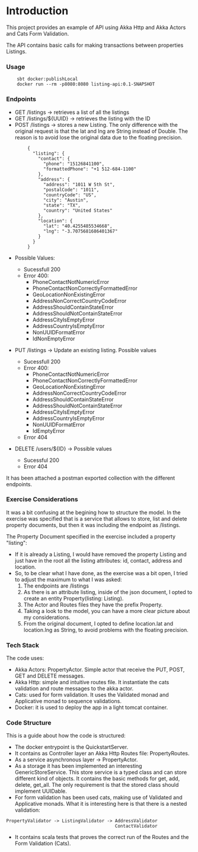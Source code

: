 # Introduction
This project provides an example of API using Akka Http and Akka Actors and Cats Form Validation.

The API contains basic calls for making transactions between properties Listings.
### Usage

        sbt docker:publishLocal
        docker run --rm -p8080:8080 listing-api:0.1-SNAPSHOT

### Endpoints

- GET /listings  -> retrieves a list of all the listings
- GET /listings/${UUID} -> retrieves the listing with the ID
- POST /listings  -> stores a new Listing. The only difference with the original request is that the lat and lng are String instead of Double. The reason is to avoid lose the original data due to the floating precision.
```
        {
          "listing": {
            "contact": {
              "phone": "15126841100",
              "formattedPhone": "+1 512-684-1100"
            },
            "address": {
              "address": "1011 W 5th St",
              "postalCode": "1011",
              "countryCode": "US",
              "city": "Austin",
              "state": "TX",
              "country": "United States"
            },
            "location": {
              "lat": "40.4255485534668",
              "lng": "-3.7075681686401367"
            }
          }
        }
```
  - Possible Values:
    - Sucessfull 200
    - Error 400:
        - PhoneContactNotNumericError
        - PhoneContactNonCorrectlyFormattedError
        - GeoLocationNonExistingError
        - AddressNonCorrectCountryCodeError
        - AddressShouldContainStateError
        - AddressShouldNotContainStateError
        - AddressCityIsEmptyError
        - AddressCountryIsEmptyError
        - NonUUIDFormatError
        - IdNonEmptyError

- PUT /listings -> Update an existing listing. Possible values
    - Sucessfull 200
    - Error 400:
        - PhoneContactNotNumericError
        - PhoneContactNonCorrectlyFormattedError
        - GeoLocationNonExistingError
        - AddressNonCorrectCountryCodeError
        - AddressShouldContainStateError
        - AddressShouldNotContainStateError
        - AddressCityIsEmptyError
        - AddressCountryIsEmptyError
        - NonUUIDFormatError
        - IdEmptyError
    - Error 404
- DELETE /users/${ID} -> Possible values
    - Sucessful 200
    - Error 404

It has been attached a postman exported collection with the different endpoints.


###  Exercise Considerations

It was a bit confusing at the begining how to structure the model. In the exercise was specified that is a service that allows to store, list and delete property documents, but then it was including the endpoint as /listings.

The Property Document specified in the exercise included a property "listing":
- If it is already a Listing, I would have removed the property Listing and just have in the root all the listing attributes: id, contact, address and location.
- So, to be clear what I have done, as the exercise was a bit open, I tried to adjust the maximum to what I was asked:
  1. The endpoints are /listings
  2. As there is an attribute listing, inside of the json document, I opted to create an entity Property(listing: Listing).
  3. The Actor and Routes files they have the prefix Property.
  4. Taking a look to the model, you can have a more clear picture about my considerations.
  5. From the original document, I opted to define location.lat and location.lng as String, to avoid problems with the floating precision.

###  Tech Stack
The code uses:
  - Akka Actors: PropertyActor. Simple actor that receive the PUT, POST, GET and DELETE messages.
  - Akka Http: simple and intuitive routes file. It instantiate the cats validation and route messages to the akka actor.
  - Cats: used for form validation. It uses the Validated monad and Applicative monad to sequence validations.
 - Docker: it is used to deploy the app in a light tomcat container.

###  Code Structure
This is a guide about how the code is structured:
 - The docker entrypoint is the QuickstartServer.
 - It contains as Controller layer an Akka Http Routes file: PropertyRoutes.
 - As a service asynchronous layer -> PropertyActor.
 - As a storage it has been implemented an interesting GenericStoreService. This store service is a typed class and can store different kind of objects. It contains the basic methods for get, add, delete, get_all. The only requirement is that the stored class should implement UUIDable.
 - For form validation has been used cats, making use of Validated and Applicative monads. What it is interesting here is that there is a nested validation:
```
PropertyValidator -> ListingValidator -> AddressValidator
                                         ContactValidator
 ```
 - It contains scala tests that proves the correct run of the Routes and the Form Validation (Cats).









